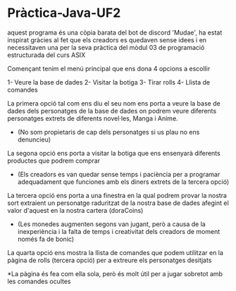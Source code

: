 ﻿# Pràctica-Java-UF2
 
 aquest programa és una còpia barata del bot de discord 'Mudae', ha estat inspirat gràcies al fet que els creadors es quedaven sense idees i en necessitaven una per la seva pràctica del mòdul 03 de programació estructurada del curs ASIX
 
 Començant tenim el menú principal que ens dona 4 opcions a escollir
 
 1- Veure la base de dades
 2- Visitar la botiga
 3- Tirar rolls
 4- Llista de comandes
 
 La primera opció tal com ens diu el seu nom ens porta a veure la base de dades dels personatges de la base de dades on podrem veure diferents personatges extrets de diferents novel·les, Manga i Anime.
 
 * (No som propietaris de cap dels personatges si us plau no ens denuncieu)
 
 La segona opció ens porta a visitar la botiga que ens ensenyarà diferents productes que podrem comprar
 
 * (Els creadors es van quedar sense temps i paciència per a programar adequadament que funciones amb els diners extrets de la tercera opció)
 
 La tercera opció ens porta a una finestra en la qual podrem provar la nostra sort extraient un personatge raduritzat de la nostra base de dades afegint el valor d'aquest en la nostra cartera (doraCoins)
 
 * (Les monedes augmenten segons van jugant, però a causa de la inexperiència i la falta de temps i creativitat dels creadors de moment només fa de bonic)
 
 La quarta opció ens mostra la llista de comandes que podem utilitzar en la pàgina de rolls (tercera opció) per a extreure els personatges desitjats
 
 *La pàgina és fea com ella sola, però és molt útil per a jugar sobretot amb les comandes ocultes

